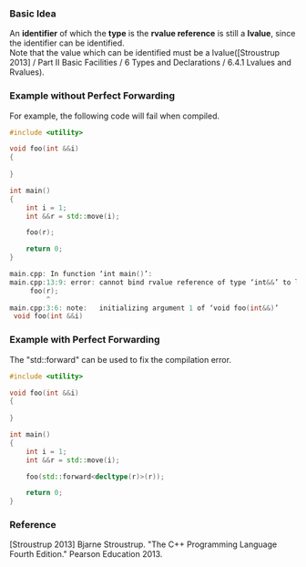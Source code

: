 ### Basic Idea  

An **identifier** of which the **type** is the **rvalue reference** is still a **lvalue**, since the identifier can be identified.  
Note that the value which can be identified must be a lvalue(\[Stroustrup 2013\] / Part II Basic Facilities / 6 Types and Declarations / 6.4.1 Lvalues and Rvalues).  

### Example without Perfect Forwarding  

For example, the following code will fail when compiled.  

```cxx
#include <utility>

void foo(int &&i)
{
    
}

int main()
{
    int i = 1;
    int &&r = std::move(i);

    foo(r);

    return 0;
}
```

```cxx
main.cpp: In function ‘int main()’:
main.cpp:13:9: error: cannot bind rvalue reference of type ‘int&&’ to lvalue of type ‘int’
     foo(r);
         ^
main.cpp:3:6: note:   initializing argument 1 of ‘void foo(int&&)’
 void foo(int &&i)
```

### Example with Perfect Forwarding  

The "std::forward" can be used to fix the compilation error.

```cxx
#include <utility>

void foo(int &&i)
{
    
}

int main()
{
    int i = 1;
    int &&r = std::move(i);

    foo(std::forward<decltype(r)>(r));

    return 0;
}
```

### Reference  
\[Stroustrup 2013\] Bjarne Stroustrup. "The C++ Programming Language Fourth Edition." Pearson Education 2013.  
